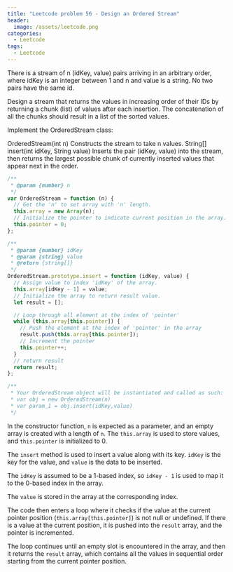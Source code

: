 ```yaml
---
title: "Leetcode problem 56 - Design an Ordered Stream"
header:
  image: /assets/leetcode.png
categories:
  - Leetcode
tags:
  - Leetcode
---
```


There is a stream of n (idKey, value) pairs arriving in an arbitrary order, where idKey is an integer between 1 and n and value is a string. No two pairs have the same id.

Design a stream that returns the values in increasing order of their IDs by returning a chunk (list) of values after each insertion. The concatenation of all the chunks should result in a list of the sorted values.

Implement the OrderedStream class:

OrderedStream(int n) Constructs the stream to take n values.
String[] insert(int idKey, String value) Inserts the pair (idKey, value) into the stream, then returns the largest possible chunk of currently inserted values that appear next in the order.

```js
/**
 * @param {number} n
 */
var OrderedStream = function (n) {
  // Get the 'n' to set array with 'n' length.
  this.array = new Array(n);
  // Initialize the pointer to indicate current position in the array.
  this.pointer = 0;
};

/**
 * @param {number} idKey
 * @param {string} value
 * @return {string[]}
 */
OrderedStream.prototype.insert = function (idKey, value) {
  // Assign value to index 'idKey' of the array.
  this.array[idKey - 1] = value;
  // Initialize the array to return result value.
  let result = [];

  // Loop through all element at the index of 'pointer'
  while (this.array[this.pointer]) {
    // Push the element at the index of 'pointer' in the array
    result.push(this.array[this.pointer]);
    // Increment the pointer
    this.pointer++;
  }
  // return result
  return result;
};

/**
 * Your OrderedStream object will be instantiated and called as such:
 * var obj = new OrderedStream(n)
 * var param_1 = obj.insert(idKey,value)
 */
```

In the constructor function, `n` is expected as a parameter, and an empty array is created with a length of `n`. The `this.array` is used to store values, and `this.pointer` is initialized to 0.

The `insert` method is used to insert a value along with its key. `idKey` is the key for the value, and `value` is the data to be inserted.

The `idKey` is assumed to be a 1-based index, so `idKey - 1` is used to map it to the 0-based index in the array.

The `value` is stored in the array at the corresponding index.

The code then enters a loop where it checks if the value at the current pointer position (`this.array[this.pointer]`) is not null or undefined. If there is a value at the current position, it is pushed into the `result` array, and the pointer is incremented.

The loop continues until an empty slot is encountered in the array, and then it returns the `result` array, which contains all the values in sequential order starting from the current pointer position.
